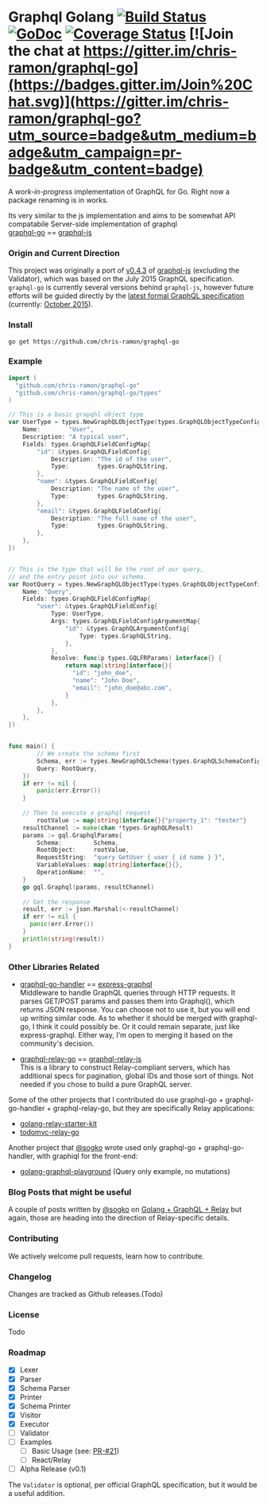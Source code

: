 Graphql Golang [![Build Status](https://travis-ci.org/chris-ramon/graphql-go.svg)](https://travis-ci.org/chris-ramon/graphql-go) [![GoDoc](https://godoc.org/graphql.co/graphql?status.svg)](https://godoc.org/github.com/chris-ramon/graphql-go) [![Coverage Status](https://coveralls.io/repos/chris-ramon/graphql-go/badge.svg?branch=master&service=github)](https://coveralls.io/github/chris-ramon/graphql-go?branch=master) [![Join the chat at https://gitter.im/chris-ramon/graphql-go](https://badges.gitter.im/Join%20Chat.svg)](https://gitter.im/chris-ramon/graphql-go?utm_source=badge&utm_medium=badge&utm_campaign=pr-badge&utm_content=badge)
=====

A *work-in-progress* implementation of GraphQL for Go. Right now a package renaming is in works.

Its very similar to the js implementation and aims to be somewhat API compatabile Server-side implementation of graphql   
[graphql-go](https://github.com/chris-ramon/graphql-go) == [graphql-js](https://github.com/graphql/graphql-js) 

### Origin and Current Direction

This project was originally a port of [v0.4.3](https://github.com/graphql/graphql-js/releases/tag/v0.4.3) of [graphql-js](https://github.com/graphql/graphql-js) (excluding the Validator), which was based on the July 2015 GraphQL specification. `graphql-go` is currently several versions behind `graphql-js`, however future efforts will be guided directly by the [latest formal GraphQL specification](https://github.com/facebook/graphql/releases) (currently: [October 2015](https://github.com/facebook/graphql/releases/tag/October2015)).

### Install
`go get https://github.com/chris-ramon/graphql-go`

### Example
```go
import (
  "github.com/chris-ramon/graphql-go"
  "github.com/chris-ramon/graphql-go/types"
)

// This is a basic grapqhl object type
var UserType = types.NewGraphQLObjectType(types.GraphQLObjectTypeConfig{
	Name:        "User",
	Description: "A typical user",
	Fields: types.GraphQLFieldConfigMap{
		"id": &types.GraphQLFieldConfig{
			Description: "The id of the user",
			Type:        types.GraphQLString,
		},
		"name": &types.GraphQLFieldConfig{
			Description: "The name of the user",
			Type:        types.GraphQLString,
		},
		"email": &types.GraphQLFieldConfig{
			Description: "The full name of the user",
			Type:        types.GraphQLString,
		},
	},
})


// This is the type that will be the root of our query,
// and the entry point into our schema.
var RootQuery = types.NewGraphQLObjectType(types.GraphQLObjectTypeConfig{
	Name: "Query",
	Fields: types.GraphQLFieldConfigMap{
		"user": &types.GraphQLFieldConfig{
			Type: UserType,
			Args: types.GraphQLFieldConfigArgumentMap{
				"id": &types.GraphQLArgumentConfig{
					Type: types.GraphQLString,
				},
			},
			Resolve: func(p types.GQLFRParams) interface{} {
				return map[string]interface{}{
				  "id": "john_doe",
				  "name": "John Doe",
				  "email": "john_doe@abc.com",
				}
			},
		},
	},
})


func main() {
        // We create the schema first
        Schema, err := types.NewGraphQLSchema(types.GraphQLSchemaConfig{
		Query: RootQuery,
	})
	if err != nil {
		panic(err.Error())
	}
	
	// Then to execute a graphql request
        rootValue := map[string]interface{}{"property_1": "tester"}
	resultChannel := make(chan *types.GraphQLResult)
	params := gql.GraphqlParams{
		Schema:         Schema,
		RootObject:     rootValue,
		RequestString:  "query GetUser { user { id name } }",
		VariableValues: map[string]interface{}{},
		OperationName:  "",
	}
	go gql.Graphql(params, resultChannel)
	
	// Get the response
	result, err := json.Marshal(<-resultChannel)
	if err != nil {
	  panic(err.Error())
	}
	println(string(result))
}
```

### Other Libraries Related
* [graphql-go-handler](https://github.com/sogko/graphql-go-handler) == [express-graphql](https://github.com/graphql/express-graphql)  
Middleware to handle GraphQL queries through HTTP requests. It parses GET/POST params and passes them into Graphql(), which returns JSON response. You can choose not to use it, but you will end up writing similar code. As to whether it should be merged with graphql-go, I think it could possibly be. Or it could remain separate, just like express-graphql. Either way, I'm open to merging it based on the community's decision.

* [graphql-relay-go](https://github.com/sogko/graphql-relay-go) == [graphql-relay-js](https://github.com/graphql/graphql-relay-js)  
This is a library to construct Relay-compliant servers, which has additional specs for pagination, global IDs and those sort of things. Not needed if you chose to build a pure GraphQL server.

Some of the other projects that I contributed do use graphql-go + graphql-go-handler + graphql-relay-go, but they are specifically Relay applications:

* [golang-relay-starter-kit](https://github.com/sogko/golang-relay-starter-kit)
* [todomvc-relay-go](https://github.com/sogko/todomvc-relay-go)

Another project that [@sogko](https://github.com/sogko) wrote used only graphql-go + graphql-go-handler, with graphiql for the front-end:

* [golang-graphql-playground](https://github.com/sogko/golang-graphql-playground) (Query only example, no mutations)

### Blog Posts that might be useful
A couple of posts written by [@sogko](https://github.com/sogko) on [Golang + GraphQL + Relay](http://wehavefaces.net/) but again, those are heading into the direction of Relay-specific details.

### Contributing

We actively welcome pull requests, learn how to contribute.

### Changelog

Changes are tracked as Github releases.(Todo)

### License
Todo


### Roadmap
- [x] Lexer
- [x] Parser
- [x] Schema Parser
- [x] Printer
- [x] Schema Printer
- [x] Visitor
- [x] Executor
- [ ] Validator
- [ ] Examples
  - [ ] Basic Usage (see: [PR-#21](https://github.com/chris-ramon/graphql-go/pull/21)) 
  - [ ] React/Relay
- [ ] Alpha Release (v0.1)

The `Validator` is optional, per official GraphQL specification, but it would be a useful addition.
